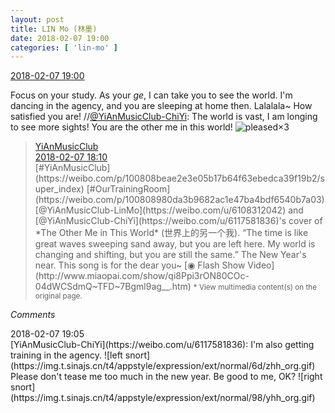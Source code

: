 ```yaml
---
layout: post
title: LIN Mo (林墨)
date: 2018-02-07 19:00
categories: [ 'lin-mo' ]
---
```


<div class="weibo-info">
  <a href="https://weibo.com/6108312042/G22xBuWrW">2018-02-07 19:00</a>
</div>

Focus on your study. As your *ge*, I can take you to see the world. I'm dancing in the agency, and you are sleeping at home then. Lalalala~ How satisfied you are! //[@YiAnMusicClub-ChiYi](https://weibo.com/u/6117581836): The world is vast, I am longing to see more sights! You are the other me in this world! ![pleased](https://img.t.sinajs.cn/t4/appstyle/expression/ext/normal/0b/tootha_org.gif)×3

<!-- more -->

> <div class="weibo-post-name">
>   <a href="https://weibo.com/u/6094546964">YiAnMusicClub</a>
> </div>
> <div class="weibo-info">
>   <a href="https://weibo.com/6094546964/G22dg7YIH">2018-02-07 18:10</a>
> </div>
> [#YiAnMusicClub](https://weibo.com/p/100808beae2e3e05b17b64f63ebedca39f19b2/super_index) [#OurTrainingRoom](https://weibo.com/p/100808980da3b9682ac1e47ba4bdf6540b7a03) [@YiAnMusicClub-LinMo](https://weibo.com/u/6108312042) and [@YiAnMusicClub-ChiYi](https://weibo.com/u/6117581836)'s cover of *The Other Me in This World* (世界上的另一个我).  
> “The time is like great waves sweeping sand away, but you are left here. My world is changing and shifting, but you are still the same.”  
> The New Year's near. This song is for the dear you~  
> [◉ Flash Show Video](http://www.miaopai.com/show/qi8Ppi3rON80COc-04dWCSdmQ~TFD~7Bgml9ag__.htm)  
> <small>* View multimedia content(s) on the original page.</small>

*Comments*

<div class="weibo-info">2018-02-07 19:05</div>
[YiAnMusicClub-ChiYi](https://weibo.com/u/6117581836): I'm also getting training in the agency. ![left snort](https://img.t.sinajs.cn/t4/appstyle/expression/ext/normal/6d/zhh_org.gif) Please don't tease me too much in the new year. Be good to me, OK? ![right snort](https://img.t.sinajs.cn/t4/appstyle/expression/ext/normal/98/yhh_org.gif)
